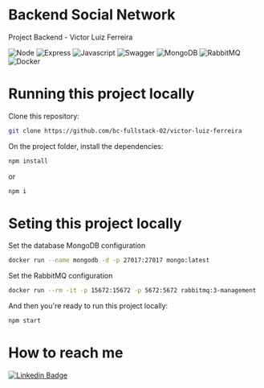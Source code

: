 # Backend Social Network
Project Backend - Victor Luiz Ferreira


![Node](https://img.shields.io/badge/Node.js-43853D?style=for-the-badge&logo=node.js&logoColor=white)
![Express](https://img.shields.io/badge/express.js-%23404d59.svg?style=for-the-badge&logo=express&logoColor=%2361DAFB)
![Javascript](https://img.shields.io/badge/JavaScript-323330?style=for-the-badge&logo=javascript&logoColor=F7DF1E)
![Swagger](https://img.shields.io/badge/Swagger-83eb2?style=for-the-badge&logo=swagger&logoColor=black)
![MongoDB](https://img.shields.io/badge/MongoDB-183a43?style=for-the-badge&logo=mongodb&logoColor=green)
![RabbitMQ](https://img.shields.io/badge/RabbitMQ-aaafc4?style=for-the-badge&logo=rabbitmq&logoColor=orange)
![Docker](https://img.shields.io/badge/Docker-99a2a6?style=for-the-badge&logo=docker&logoColor=blue)
# Running this project locally

Clone this repository:

```sh
git clone https://github.com/bc-fullstack-02/victor-luiz-ferreira
```

On the project folder, install the dependencies:

```sh
npm install
```

or 

```sh
npm i
```

# Seting this project locally

Set the database MongoDB configuration

```sh
docker run --name mongodb -d -p 27017:27017 mongo:latest
```

Set the RabbitMQ configuration

```sh
docker run --rm -it -p 15672:15672 -p 5672:5672 rabbitmq:3-management
```

And then you're ready to run this project locally:

```sh
npm start
```

# How to reach me

[![Linkedin Badge](https://img.shields.io/badge/-LinkedIn-blue?style=flat-square&logo=Linkedin&logoColor=white&link=https://www.linkedin.com/in/victor-luiz-ferreira-501637195/)](https://www.linkedin.com/in/victor-luiz-ferreira-501637195/)
